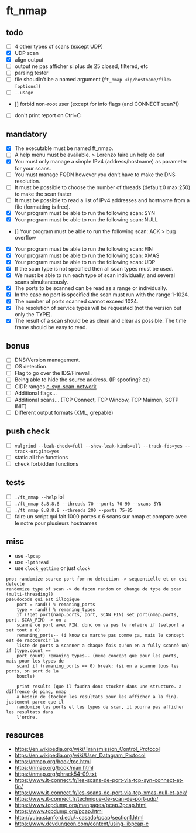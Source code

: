 # ft_nmap

## todo

-   [ ] 4 other types of scans (except UDP)
-   [x] UDP scan
-   [x] align output
-   [ ] output ne pas afficher si plus de 25 closed, filtered, etc
-   [ ] parsing tester
-   [ ] file shoudln't be a named argument (`ft_nmap <ip/hostname/file> [options]`)
-   [ ] `--usage`
-   [\] forbid non-root user (except for info flags (and CONNECT scan?))
-   [ ] don't print report on Ctrl+C

## mandatory

-   [x] The executable must be named ft_nmap.
-   [ ] A help menu must be available. > Lorenzo faire un help de ouf
-   [x] You must only manage a simple IPv4 (address/hostname) as parameter for your scans.
-   [ ] You must manage FQDN however you don’t have to make the DNS resolution.
-   [ ] It must be possible to choose the number of threads (default:0 max:250) to make the scan faster
-   [ ] It must be possible to read a list of IPv4 addresses and hostname from a file (formatting is free).
-   [x] Your program must be able to run the following scan: SYN
-   [x] Your program must be able to run the following scan: NULL
-   [\] Your program must be able to run the following scan: ACK > bug overflow
-   [x] Your program must be able to run the following scan: FIN
-   [x] Your program must be able to run the following scan: XMAS
-   [x] Your program must be able to run the following scan: UDP
-   [x] If the scan type is not specified then all scan types must be used.
-   [x] We must be able to run each type of scan individually, and several scans simultaneously.
-   [x] The ports to be scanned can be read as a range or individually.
-   [x] In the case no port is specified the scan must run with the range 1-1024.
-   [x] The number of ports scanned cannot exceed 1024.
-   [x] The resolution of service types will be requested (not the version but only the TYPE).
-   [x] The result of a scan should be as clean and clear as possible. The time frame should be easy to read.

## bonus

-   [ ] DNS/Version management.
-   [ ] OS detection.
-   [ ] Flag to go over the IDS/Firewall.
-   [ ] Being able to hide the source address. (IP spoofing? ez)
-   [ ] CIDR ranges [c-syn-scan-network](https://github.com/williamchanrico/c-syn-scan-network)
-   [ ] Additional flags...
-   [ ] Additional scans... (TCP Connect, TCP Window, TCP Maimon, SCTP INIT)
-   [ ] Different output formats (XML, grepable)

## push check

-   [ ] `valgrind --leak-check=full --show-leak-kinds=all --track-fds=yes --track-origins=yes`
-   [ ] static all the functions
-   [ ] check forbidden functions

## tests

-   [ ] `./ft_nmap --help` lol
-   [ ] `./ft_nmap 8.8.8.8 --threads 70 --ports 70-90 --scans SYN`
-   [ ] `./ft_nmap 8.8.8.8 --threads 200 --ports 75-85`
-   [ ] faire un script qui fait 1000 portes x 6 scans sur nmap et compare avec le notre pour plusieurs hostnames

## misc

-   use `-lpcap`
-   use `-lpthread`
-   use `clock_gettime` or just `clock`

```
pro: randomize source port for no detection -> sequentielle et on est detecté
randomize type of scan -> de facon random on change de type de scan (multi-threading?)
pseudocode qui est illogique
    port = rand() % remaning_ports
    type = rand() % remaning_types
    if (!get_port(namp.ports, port, SCAN_FIN) set_port(nmap.ports, port, SCAN_FIN) -> on a
    scanné ce port avec FIN, donc on va pas le refaire if (setport a set tout a 0)
    remaning_ports-- (i know ca marche pas comme ça, mais le concept est de raccourcir la
    liste de ports a scanner a chaque fois qu'on en a fully scanné un) if (type.count ==
    port_count) remaning_types-- (meme concept que pour les ports, mais pour les types de
    scan) if (remaning_ports == 0) break; (si on a scanné tous les ports, on sort de la
    boucle)

    print results (que il faudra donc stocker dans une structure. a diffrence de ping, nmap
    a besoin de stocker les resultats pour les afficher a la fin). justement parce-que il
    randomize les ports et les types de scan, il pourra pas afficher les resultats dans
    l'ordre.
```

## resources

-   https://en.wikipedia.org/wiki/Transmission_Control_Protocol
-   https://en.wikipedia.org/wiki/User_Datagram_Protocol
-   https://nmap.org/book/toc.html
-   https://nmap.org/book/man.html
-   https://nmap.org/phrack54-09.txt
-   https://www.it-connect.fr/les-scans-de-port-via-tcp-syn-connect-et-fin/
-   https://www.it-connect.fr/les-scans-de-port-via-tcp-xmas-null-et-ack/
-   https://www.it-connect.fr/technique-de-scan-de-port-udp/
-   https://www.tcpdump.org/manpages/pcap.3pcap.html
-   https://www.tcpdump.org/pcap.html
-   http://yuba.stanford.edu/~casado/pcap/section1.html
-   https://www.devdungeon.com/content/using-libpcap-c
